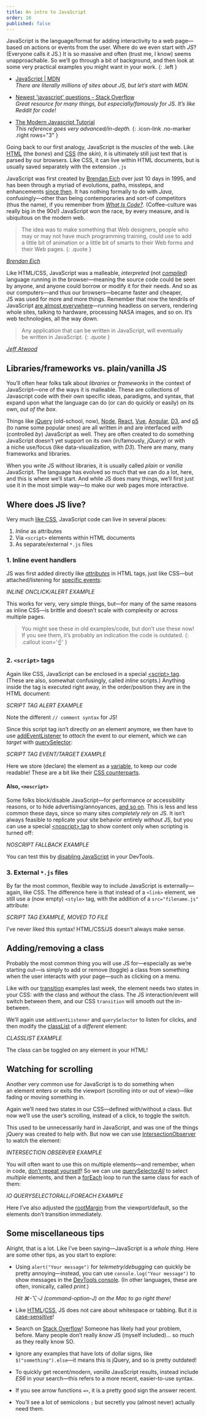```yaml
---
title: An intro to JavaScript
order: 10
published: false
---
```




JavaScript is the language/format for adding interactivity to a web page—based on actions or events from the user. Where do we even start with *JS*? (Everyone calls it JS.) It is so massive and often (trust me, I know) seems unapproachable. So we’ll go through a bit of background, and then look at some very practical examples you might want in your work.
{: .left }

* [JavaScript | MDN](https://developer.mozilla.org/en-US/docs/Learn/JavaScript) \
*There are <em>literally</em> millions of sites about JS, but let’s start with MDN.*

* [Newest 'javascript' questions - Stack Overflow](https://stackoverflow.com/questions/tagged/javascript) \
*Great resource for many things, but especially/<wbr>famously for JS. It’s like Reddit for code!*

* [The Modern Javascript Tutorial](https://javascript.info) \
*This reference goes very advanced/<wbr>in-depth.*
{: .icon-link .no-marker .right rows="3" }

Going back to our first analogy, JavaScript is the *muscles* of the web. Like [HTML](/topics/html) (the *bones*) and [CSS](/topics/css) (the *skin*), it is ultimately still just text that is parsed by our browsers. Like CSS, it can live within HTML documents, but is usually saved separately with the extension `.js`

JavaScript was first created by [Brendan Eich](https://brendaneich.com/2008/04/popularity/) over just 10 days in 1995, and has been through a myriad of evolutions, paths, missteps, and enhancements [since then](https://en.wikipedia.org/wiki/JavaScript). It has nothing formally to do with *Java*, confusingly—other than being contemporaries and sort-of competitors (thus the name), if you remember from [*What Is Code?*](http://javascript.info). (Coffee-culture was really big in the 90s!) JavaScript won the race, by every measure, and is ubiquitous on the modern web.

> The idea was to make something that Web designers, people who may or may not have much programming training, could use to add a little bit of animation or a little bit of smarts to their Web forms and their Web pages.
{: .quote }

<cite>[Brendan Eich](https://www.infoworld.com/article/2653798/javascript-creator-ponders-past--future.html)</cite>

Like HTML/CSS, JavaScript was a malleable, *interpreted* (not [*compiled*](https://en.wikipedia.org/wiki/Compiled_language)) language running in the browser—meaning the source code could be seen by anyone, and anyone could borrow or modify it for their needs. And so as our computers—and thus our browsers—became faster and cheaper, JS was used for more and more things. Remember that now the tendrils of JavaScript [are almost everywhere](/topic/everything/#its-increasingly-just-js-behind-the-scenes)—running headless on servers, rendering whole sites, talking to hardware, processing NASA images, and so on. It’s web technologies, all the way down.

> Any application that can be written in JavaScript, will eventually be written in JavaScript.
{: .quote }

<cite>[Jeff Atwood](https://blog.codinghorror.com/the-principle-of-least-power/)</cite>




## Libraries/frameworks vs. plain/vanilla JS



You’ll often hear folks talk about *libraries* or *frameworks* in the context of JavaScript—one of the ways it is malleable. These are collections of Javascript code with their own specific ideas, paradigms, and syntax, that expand upon what the language can do (or can do quickly or easily) on its own, *out of the box*.

Things like [jQuery](https://jquery.com) (old-school, now), [Node](https://nodejs.org/en/), [React](https://reactjs.org), [Vue](https://vuejs.org), [Angular](https://angular.io), [D3](https://d3js.org), and [p5](https://p5js.org) (to name some popular ones) are all written *in* and are interfaced *with* (controlled *by*) JavaScript as well. They are often created to do something JavaScript doesn’t yet support on its own (in/famously, *jQuery*) or with a niche use/focus (like data-visualization, with *D3*). There are many, many frameworks and libraries.

When you write JS without libraries, it is usually called *plain* or *vanilla* JavaScript. The language has evolved so much that we can do a lot, here, and this is where we’ll start. And while JS does many things, we’ll first just use it in the most simple way—to make our web pages more interactive.



## Where does JS live?



Very much [like CSS](/topics/css/#where-css-lives), JavaScript code can live in several places:

1. *Inline* as attributes
1. Via `<script>` elements within HTML documents
1. As separate/external `*.js` files



### 1. Inline event handlers

JS was first added directly like [*attributes*](/topic/html/#attributes) in HTML tags, just like CSS—but attached/listening for [specific events](https://www.w3schools.com/tags/ref_eventattributes.asp):

*INLINE ONCLICK/ALERT EXAMPLE*

This works for very, very simple things, but—for many of the same reasons as inline CSS—is brittle and doesn’t scale with complexity or across multiple pages.

> You might see these in old examples/code, but don’t use these now! If you see them, it’s probably an indication the code is outdated.
{: .callout icon='☝️' }



### 2. `<script>` tags

Again like CSS, JavaScript can be enclosed in a special [\<script> tag](https://developer.mozilla.org/en-US/docs/Web/HTML/Element/script). (These are also, somewhat confusingly, called *inline* scripts.) Anything inside the tag is executed right away, in the order/position they are in the HTML document:

*SCRIPT TAG ALERT EXAMPLE*

Note the different `// comment syntax` for JS!



Since this script tag isn’t directly *on* an element anymore, we then have to use [addEventListener](https://developer.mozilla.org/en-US/docs/Web/API/EventTarget/addEventListener) to *attach* the event to our element, which we can *target* with [querySelector](https://developer.mozilla.org/en-US/docs/Web/API/Document/querySelector):

*SCRIPT TAG EVENT/TARGET EXAMPLE*

Here we store (declare) the element as a [variable](https://developer.mozilla.org/en-US/docs/Learn/JavaScript/First_steps/Variables), to keep our code readable! These are a bit like their [CSS counterparts](/topic/responsive/#briefly-css-variables).



#### Also, `<noscript>`

Some folks block/disable JavaScript—for performance or accessibility reasons, or to hide advertising/annoyances, [and so on](https://softwareengineering.stackexchange.com/questions/26179/why-do-people-disable-javascript). This is less and less common these days, since so many sites *completely rely* on JS. It isn’t always feasible to replicate your site behavior entirely *without* JS, but you can use a special [\<noscript> tag](https://developer.mozilla.org/en-US/docs/Web/HTML/Element/noscript) to show content only when scripting is turned off:

*NOSCRIPT FALLBACK EXAMPLE*



You can test this by [disabling JavaScript](https://developer.chrome.com/docs/devtools/javascript/disable/) in your DevTools.



### 3. External `*.js` files

By far the most common, flexible way to include JavaScript is externally—again, like CSS. The difference here is that instead of a `<link>` element, we still use a (now empty) `<style>` tag, with the addition of a `src="filename.js"` attribute:

*SCRIPT TAG EXAMPLE, MOVED TO FILE*

I’ve never liked this syntax! HTML/CSS/JS doesn’t always make sense.



## Adding/removing a class



Probably the most common thing you will use JS for—especially as we’re starting out—is simply to add or remove (toggle) a class from something when the user interacts with your page—such as clicking on a menu.

Like with our [transition](/topic/advanced-css/#transitions) examples last week, the element needs two states in your CSS: *with* the class and *without* the class. The JS interaction/event will switch between them, and our CSS `transition` will smooth out the in-between.

We’ll again use `addEventListener` and `querySelector` to listen for clicks, and then modify the [classList](https://developer.mozilla.org/en-US/docs/Web/API/Element/classList) of a *different* element:

*CLASSLIST EXAMPLE*

The class can be toggled on any element in your HTML!



## Watching for scrolling



Another very common use for JavaScript is to do something when an element enters or exits the viewport (scrolling into or out of view)—like fading or moving something in.

Again we’ll need two states in our CSS—defined with/without a class. But now we’ll use the user’s scrolling, instead of a click, to toggle the switch.

This used to be unnecessarily hard in JavaScript, and was one of the things jQuery was created to help with. But now we can use [IntersectionObserver](https://developer.mozilla.org/en-US/docs/Web/API/Intersection_Observer_API) to watch the element:

*INTERSECTION OBSERVER EXAMPLE*



You will often want to use this on multiple elements—and remember, when in code, [don’t repeat yourself](https://en.wikipedia.org/wiki/Don%27t_repeat_yourself)! So we can use [querySelector*All*](https://developer.mozilla.org/en-US/docs/Web/API/Element/querySelectorAll) to select *multiple* elements, and then a [forEach](https://developer.mozilla.org/en-US/docs/Web/JavaScript/Reference/Global_Objects/Array/forEach) loop to run the same class for each of them:

*IO QUERYSELECTORALL/FOREACH EXAMPLE*

Here I’ve also adjusted the [rootMargin](https://www.smashingmagazine.com/2021/07/dynamic-header-intersection-observer/#rootmargin) from the viewport/default, so the elements don’t transition immediately.



## Some miscellaneous tips

Alright, that is a lot. Like I’ve been saying—JavaScript is a *whole thing*. Here are some other tips, as you start to explore:

- Using `alert("Your message")` for *telemetry*/*debugging* can quickly be pretty annoying—instead, you can use `console.log("Your message")` to show messages in the [DevTools console](/topic/inspector/#the-console). (In other languages, these are often, ironically, called *print*.)

	*Hit ⌘-⌥-J (command-option-J) on the Mac to go right there!*

- Like [HTML](/topic/html/#case-whitespace-tabs-line-breaks)/[CSS](/topic/css/#ergonomics), JS does not care about whitespace or tabbing. But it *is* [case-sensitive](https://developer.mozilla.org/en-US/docs/Web/JavaScript/Guide/Grammar_and_types#basics)!

- Search on [Stack Overflow](https://stackoverflow.com/)! Someone has likely had your problem, before. Many people don’t really *know* JS (myself included)… so much as they really know SO.

- Ignore any examples that have lots of dollar signs, like `$("something").else`—it means this is jQuery, and so is pretty outdated!

- To quickly get recent/modern, *vanilla* JavaScript results, instead include *ES6* in your search—this refers to a more recent, easier-to-use syntax.

- If you see arrow functions `=>`, it is a pretty good sign the answer recent.

- You’ll see a lot of semicolons `;` but secretly you (almost never) actually need them.
